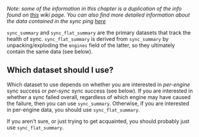 *Note: some of the information in this chapter is a duplication of the info found on [this](https://wiki.mozilla.org/CloudServices/Sync/ReDash) wiki page. You can also find more detailed information about the data contained in the sync ping [here](https://firefox-source-docs.mozilla.org/toolkit/components/telemetry/telemetry/data/sync-ping.html)*

`sync_summary` and `sync_flat_summary` are the primary datasets that track the health of sync. `sync_flat_summary` is derived from `sync_summary` by unpacking/exploding the `engines` field of the latter, so they ultimately contain the same data (see below).

## Which dataset should I use?
Which dataset to use depends on whether you are interested in *per-engine* sync success or *per-sync* sync success (see below). If you are interested in whether a sync failed overall, regardless of which engine may have caused the failure, then you can use `sync_summary`. Otherwise, if you are interested in per-engine data, you should use `sync_flat_summary`.

If you aren't sure, or just trying to get acquainted, you should probably just use `sync_flat_summary`.
